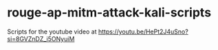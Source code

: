 # rouge-ap-mitm-attack-kali-scripts
Scripts for the youtube video at https://youtu.be/HePt2J4uSno?si=8GVZnDZ_i5ONyuiM
